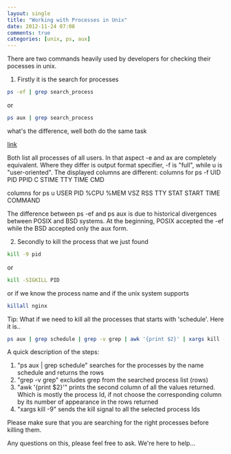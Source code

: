 ```yaml
---
layout: single
title: "Working with Processes in Unix"
date: 2012-11-24 07:08
comments: true
categories: [unix, ps, aux]
---
```


There are two commands heavily used by developers for checking their pocesses
in unix.

1. Firstly it is the search for processes

```sh
ps -ef | grep search_process
```

or

```sh
ps aux | grep search_process
```

what's the difference, well both do the same task

[link](http://askubuntu.com/questions/129962/ps-ef-vs-ps-aux)

Both list all processes of all users. In that aspect -e and ax are completely equivalent.
Where they differ is output format specifier, -f is "full", while u is "user-oriented". The displayed columns are different:
columns for ps -f
UID PID PPID C STIME TTY TIME CMD

columns for ps u
USER PID %CPU %MEM VSZ RSS TTY STAT START TIME COMMAND


The difference between ps -ef and ps aux is due to historical divergences between POSIX and BSD systems. 
At the beginning, POSIX accepted the -ef while the BSD accepted only the aux form.

2. Secondly to kill the process that we just found

```sh
kill -9 pid
```

or

```sh
kill -SIGKILL PID
```

or if we know the process name and if the unix system supports

```sh
killall nginx
```

Tip: What if we need to kill all the processes that starts with 'schedule'.
Here it is.. 

```sh
ps aux | grep schedule | grep -v grep | awk '{print $2}' | xargs kill -9
```

A quick description of the steps:

1. "ps aux | grep schedule" searches for the processes by the name schedule and
   returns the rows
2. "grep -v grep" excludes grep from the searched process list (rows)
3. "awk '{print $2}'" prints the second column of all the values returned.
   Which is mostly the process Id, if not choose the corresponding column by
   its number of appearance in the rows returned
4. "xargs kill -9" sends the kill signal to all the selected process Ids

Please make sure that you are searching for the right processes before killing them.


Any questions on this, please feel free to ask. We're here to help...
